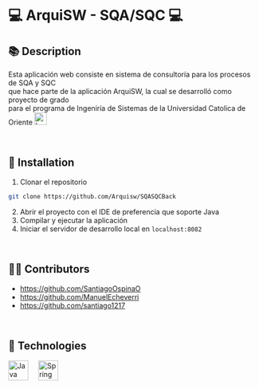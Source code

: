 # 💻 ArquiSW - SQA/SQC 💻

## 📚 Description
Esta aplicación web consiste en sistema de consultoría para los procesos de SQA y SQC  
que hace parte de la aplicación ArquiSW, la cual se desarrolló como proyecto de grado  
para el programa de Ingeniría de Sistemas de la Universidad Catolica de Oriente <img src="https://upload.wikimedia.org/wikipedia/commons/2/25/LogoUCO_UCO_shield.png" alt="Logo UCO" width="25" height="25">

<br>

## 🚀 Installation
1. Clonar el repositorio
```bash
git clone https://github.com/Arquisw/SQASQCBack
```
2. Abrir el proyecto con el IDE de preferencia que soporte Java
3. Compilar y ejecutar la aplicación
4. Iniciar el servidor de desarrollo local en `localhost:8082`
<br>

## :technologist: Contributors
- https://github.com/SantiagoOspinaO
- https://github.com/ManuelEcheverri
- https://github.com/santiago1217
<br>

## 🤖 Technologies
<div style="display: flex; align-items: center;">
    <img src="https://www.vectorlogo.zone/logos/java/java-icon.svg" alt="Java" width="40" height="40" style="margin-right: 20px;">
    <img src="https://www.vectorlogo.zone/logos/springio/springio-icon.svg" alt="Spring Boot" width="40" height="40">
</div>



